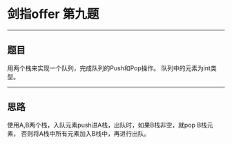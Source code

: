 # 剑指offer 第九题 
***
## 题目 

用两个栈来实现一个队列，完成队列的Push和Pop操作。 队列中的元素为int类型。
***
## 思路
使用A,B两个栈，入队元素push进A栈，出队时，如果B栈非空，就pop B栈元素，
否则将A栈中所有元素加入B栈中，再进行出队。
